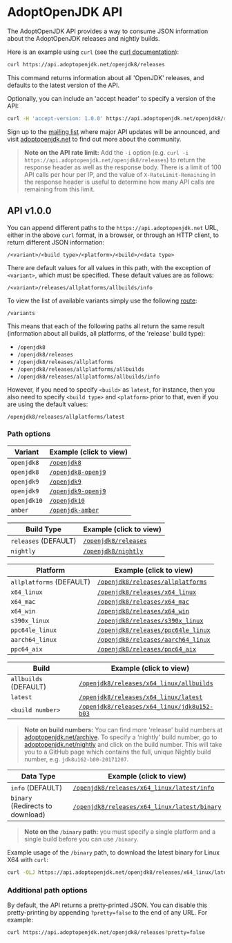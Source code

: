 # AdoptOpenJDK API

The AdoptOpenJDK API provides a way to consume JSON information about the AdoptOpenJDK releases and nightly builds.

Here is an example using `curl` (see the [curl documentation](https://curl.haxx.se/docs/tooldocs.html)):

```bash
curl https://api.adoptopenjdk.net/openjdk8/releases
```

This command returns information about all 'OpenJDK' releases, and defaults to the latest version of the API.

Optionally, you can include an 'accept header' to specify a version of the API:
```bash
curl -H 'accept-version: 1.0.0' https://api.adoptopenjdk.net/openjdk8/releases
```

Sign up to the [mailing list](http://mail.openjdk.java.net/mailman/listinfo/adoption-discuss) where major API updates will be announced, and visit [adoptopenjdk.net](https://adoptopenjdk.net) to find out more about the community.

> **Note on the API rate limit:** Add the `-i` option (e.g. `curl -i https://api.adoptopenjdk.net/openjdk8/releases`) to return the response header as well as the response body. There is a limit of 100 API calls per hour per IP, and the value of `X-RateLimit-Remaining` in the response header is useful to determine how many API calls are remaining from this limit.

## API v1.0.0

You can append different paths to the `https://api.adoptopenjdk.net` URL, either in the above `curl` format, in a browser, or through an HTTP client, to return different JSON information:

```
/<variant>/<build type>/<platform>/<build>/<data type>
```

There are default values for all values in this path, with the exception of `<variant>`, which must be specified. These default values are as follows:

```
/<variant>/releases/allplatforms/allbuilds/info
```

To view the list of available variants simply use the following [route](https://api.adoptopenjdk.net/variants):

```
/variants
```

This means that each of the following paths all return the same result (information about all builds, all platforms, of the 'release' build type):

- `/openjdk8`
- `/openjdk8/releases`
- `/openjdk8/releases/allplatforms`
- `/openjdk8/releases/allplatforms/allbuilds`
- `/openjdk8/releases/allplatforms/allbuilds/info`

However, if you need to specify `<build>` as `latest`, for instance, then you also need to specify `<build type>` and `<platform>` prior to that, even if you are using the default values:

```
/openjdk8/releases/allplatforms/latest
```

### Path options

|Variant |Example (click to view) |
|--------|--------|
|`openjdk8` |[`/openjdk8`](https://api.adoptopenjdk.net/openjdk8) |
|`openjdk8` |[`/openjdk8-openj9`](https://api.adoptopenjdk.net/openjdk8-openj9) |
|`openjdk9` |[`/openjdk9`](https://api.adoptopenjdk.net/openjdk9) |
|`openjdk9` |[`/openjdk9-openj9`](https://api.adoptopenjdk.net/openjdk9-openj9) |
|`openjdk10` |[`/openjdk10`](https://api.adoptopenjdk.net/openjdk10) |
|`amber` |[`/openjdk-amber`](https://api.adoptopenjdk.net/openjdk-amber) |


|Build Type |Example (click to view) |
|-----------|--------|
|`releases` (DEFAULT) |[`/openjdk8/releases`](https://api.adoptopenjdk.net/openjdk8/releases) |
|`nightly` |[`/openjdk8/nightly`](https://api.adoptopenjdk.net/openjdk8/nightly) |

|Platform |Example (click to view) |
|-----------|--------|
|`allplatforms` (DEFAULT) |[`/openjdk8/releases/allplatforms`](https://api.adoptopenjdk.net/openjdk8/releases/allplatforms) |
|`x64_linux` |[`/openjdk8/releases/x64_linux`](https://api.adoptopenjdk.net/openjdk8/releases/x64_linux) |
|`x64_mac` |[`/openjdk8/releases/x64_mac`](https://api.adoptopenjdk.net/openjdk8/releases/x64_mac) |
|`x64_win` |[`/openjdk8/releases/x64_win`](https://api.adoptopenjdk.net/openjdk8/releases/x64_win) |
|`s390x_linux` |[`/openjdk8/releases/s390x_linux`](https://api.adoptopenjdk.net/openjdk8/releases/s390x_linux) |
|`ppc64le_linux` |[`/openjdk8/releases/ppc64le_linux`](https://api.adoptopenjdk.net/openjdk8/releases/ppc64le_linux) |
|`aarch64_linux` |[`/openjdk8/releases/aarch64_linux`](https://api.adoptopenjdk.net/openjdk8/releases/aarch64_linux) |
|`ppc64_aix` |[`/openjdk8/releases/ppc64_aix`](https://api.adoptopenjdk.net/openjdk8/releases/ppc64_aix) |

|Build |Example (click to view) |
|-----------|--------|
|`allbuilds` (DEFAULT) |[`/openjdk8/releases/x64_linux/allbuilds`](https://api.adoptopenjdk.net/openjdk8/releases/x64_linux/allbuilds) |
|`latest` |[`/openjdk8/releases/x64_linux/latest`](https://api.adoptopenjdk.net/openjdk8/releases/x64_linux/latest) |
|`<build number>` |[`/openjdk8/releases/x64_linux/jdk8u152-b03`](https://api.adoptopenjdk.net/openjdk8/releases/x64_linux/jdk8u152-b03) |

> **Note on build numbers:** You can find more 'release' build numbers at [adoptopenjdk.net/archive](https://adoptopenjdk.net/archive.html).
To specify a 'nightly' build number, go to [adoptopenjdk.net/nightly](https://adoptopenjdk.net/nightly.html) and click on the build number. This will take you to a GitHub page which contains the full, unique Nightly build number, e.g. `jdk8u162-b00-20171207`.

|Data Type |Example (click to view) |
|-----------|--------|
|`info` (DEFAULT) |[`/openjdk8/releases/x64_linux/latest/info`](https://api.adoptopenjdk.net/openjdk8/releases/x64_linux/latest/info) |
|`binary` (Redirects to download) |[`/openjdk8/releases/x64_linux/latest/binary`](https://api.adoptopenjdk.net/openjdk8/releases/x64_linux/latest/binary) |

> **Note on the `/binary` path:** you must specify a single platform and a single build before you can use `/binary`.

Example usage of the `/binary` path, to download the latest binary for Linux X64 with `curl`:

```bash
curl -OLJ https://api.adoptopenjdk.net/openjdk8/releases/x64_linux/latest/binary
```

### Additional path options
By default, the API returns a pretty-printed JSON. You can disable this pretty-printing by appending `?pretty=false` to the end of any URL. For example:
```bash
curl https://api.adoptopenjdk.net/openjdk8/releases?pretty=false
```
